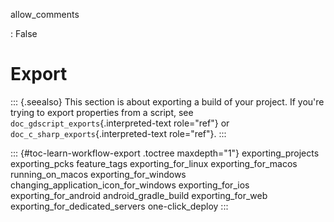 allow_comments

:   False

# Export

::: {.seealso}
This section is about exporting a build of your project. If you\'re
trying to export properties from a script, see
`doc_gdscript_exports`{.interpreted-text role="ref"} or
`doc_c_sharp_exports`{.interpreted-text role="ref"}.
:::

::: {#toc-learn-workflow-export .toctree maxdepth="1"}
exporting_projects exporting_pcks feature_tags exporting_for_linux
exporting_for_macos running_on_macos exporting_for_windows
changing_application_icon_for_windows exporting_for_ios
exporting_for_android android_gradle_build exporting_for_web
exporting_for_dedicated_servers one-click_deploy
:::

